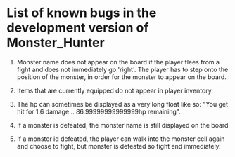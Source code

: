 # List of known bugs in the development version of Monster_Hunter

1. Monster name does not appear on the board if the player flees from a fight and does not immediately go 'right'. The player has to step onto the position of the monster, in order for the monster to appear on the board.
   
2. Items that are currently equipped do not appear in player inventory.

3. The hp can sometimes be displayed as a very long float like so: "You get hit for 1.6 damage... 86.99999999999999hp remaining".

4. If a monster is defeated, the monster name is still displayed on the board

5. If a monster id defeated, the player can walk into the monster cell again and choose to fight, but monster is defeated so fight end immediately.
